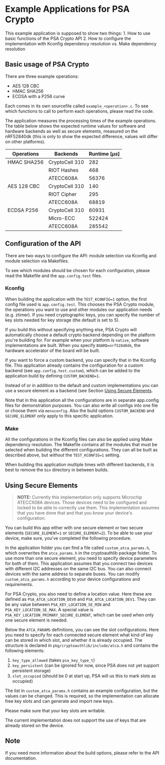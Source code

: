 # Example Applications for PSA Crypto
This example application is supposed to show two things:
    1. How to use basic functions of the PSA Crypto API
    2. How to configure the implementation with Kconfig dependency resolution vs.
        Make dependency resolution

## Basic usage of PSA Crypto
There are three example operations:
- AES 128 CBC
- HMAC SHA256
- ECDSA with a P256 curve

Each comes in its own sourcefile called `example_<operation>.c`. To see which functions to call to perform each operations, please read the code.

The application measures the processing times of the example operations. The table below shows the expected runtime values
for software and hardware backends as well as secure elements, measured on the nRF52840dk (this is only to show the expected difference, values will differ on other platforms).

| Operations  | Backends       | Runtime [$\mu s$]|
|-------------|----------------|------------------|
| HMAC SHA256 | CryptoCell 310 | 282              |
|             | RIOT Hashes    | 468              |
|             | ATECC608A      | 56376            |
| AES 128 CBC | CryptoCell 310 | 140              |
|             | RIOT Cipher    | 295              |
|             | ATECC608A      | 68819            |
| ECDSA P256  | CryptoCell 310 | 60931            |
|             | Micro-ECC      | 522424           |
|             | ATECC608A      | 285542           |


## Configuration of the API
There are two ways to configure the API: module selection via Kconfig and module selection
via Makefiles.

To see which modules should be chosen for each configuration, please read the Makefile and
the `app.config.test` files.

### Kconfig
When building the application with the `TEST_KCONFIG=1` option, the first config file used is
`app.config.test`. This chooses the PSA Crypto module, the operations you want to use and other
modules our application needs (e.g. ztimer). If you need cryptographic keys, you can specify the number of key slots needed for key storage (the default is set to 5).

If you build this without specifying anything else, PSA Crypto will automatically choose a default crypto backend depending on the platform you're building for.
For example when your platform is `native`, software implementations are built.
When you specify `BOARD=nrf52840dk`, the hardware accelerator of the board will be built.

If you want to force a custom backend, you can specify that in the Kconfig file. This application already contains the configuration for a custom backend (see `app.config.test.custom`), which can be added to the
application build by defining `CUSTOM_BACKEND=1`.

Instead of or in addition to the default and custom implementations you can use a secure element as a backend (see Section [Using Secure Elements](#using-secure-elements]).

Note that in this application all the configurations are in separate app.config files for demonstration purposes. You can also write all configs into one file or choose them via `menuconfig`.
Also the build options `CUSTOM_BACKEND` and `SECURE_ELEMENT` only apply to this specific application.

### Make
All the configurations in the Kconfig files can also be applied using Make dependency resolution. The Makefile contains all the modules that must be selected when building the different configurations.
They can all be built as described above, but *without* the `TEST_KCONFIG=1` setting.

When building this application multiple times with different backends, it is best to remove the `bin` directory in between builds.

## Using Secure Elements
> **NOTE:**
> Currently this implementation only supports Microchip ATECCX08A devices. Those devices need to be configured and locked to be able to correctly use them.
> This implementation assumes that you have done that and that you know your device's configuration.

You can build this app either with one secure element or two secure elements (`SECURE_ELEMENT=1` or `SECURE_ELEMENT=2`). To be able to use your device, make sure, you've completed the following procedure.

In the application folder you can find a file called `custom_atca_params.h`, which overwrites the `atca_params.h` in the cryptoauthlib package folder.
To use more than one secure element, you need to specify device parameters for both of them.
This application assumes that you connect two devices with different I2C addresses on the same I2C bus. You can also connect devices with the same address to separate buses.
You can modify `custom_atca_params.h` according to your device configurations and requirements.

For PSA Crypto, you also need to define a location value. Here these are defined as `PSA_ATCA_LOCATION_DEV0` and `PSA_ATCA_LOCATION_DEV1`. They can be any value between `PSA_KEY_LOCATION_SE_MIN` and `PSA_KEY_LOCATION_SE_MAX`.
A special value is `PSA_KEY_LOCATION_PRIMARY_SECURE_ELEMENT`, which can be used when only one secure element is needed.

Below the `ATCA_PARAMS` definitions, you can see the slot configurations.
Here you need to specify for each connected secure element what kind of key can be stored in which slot, and whether it is already occupied. The structure is declared in `pkg/cryptoauthlib/include/atca.h` and contains the following elements:
1. `key_type_allowed` (takes `psa_key_type_t`)
2. `key_persistent` (can be ignored for now, since PSA does not yet support persistent storage)
3. `slot_occupied` (should be 0 at start up, PSA will us this to mark slots as occupied)

The list in `custom_atca_params.h` contains an example configuration, but the values can be changed.
This is required, so the implementation can allocate free key slots and can generate and import new keys.

Please make sure that your key slots are writable.

The current implementation does not support the use of keys that are already stored on the device.

## Note
If you need more information about the build options, please refer to the API documentation.
